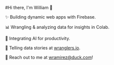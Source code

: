 #Hi there, I'm William 👋

✨ Building dynamic web apps with Firebase.

📊 Wrangling & analyzing data for insights in Colab.

🤖 Integrating AI for productivity.

📝 Telling data stories at [wranglers.io](https://wranglers.io).

📧 Reach out to me at [wramirez@duck.com](mailto:wramirez@duck.com)!
